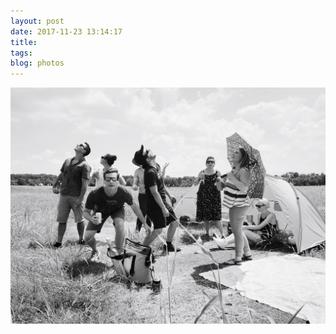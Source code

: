 ```yaml
---
layout: post
date: 2017-11-23 13:14:17
title: 
tags:
blog: photos
---
```


![title](/assets/photoblog/friends-during-the-eclipse.jpg)